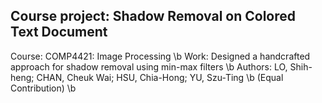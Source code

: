 ## Course project: Shadow Removal on Colored Text Document

Course: COMP4421: Image Processing \b
Work: Designed a handcrafted approach for shadow removal using min-max filters \b
Authors: LO, Shih-heng; CHAN, Cheuk Wai; HSU, Chia-Hong; YU, Szu-Ting \b
(Equal Contribution) \b
